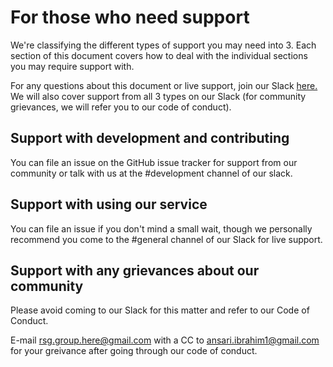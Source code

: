 # For those who need support

We're classifying the different types of support you may need into 3.
Each section of this document covers how to deal with the individual sections you may require support with.

For any questions about this document or live support, join our Slack [here.](https://rsg-slack.herokuapp.com) We will also cover support from all 3 types on our Slack (for community grievances, we will refer you to our code of conduct).

## Support with development and contributing

You can file an issue on the GitHub issue tracker for support from our community or talk with us at the #development channel of our slack.

## Support with using our service

You can file an issue if you don't mind a small wait, though we personally recommend you come to the #general channel of our Slack for live support.

## Support with any grievances about our community

Please avoid coming to our Slack for this matter and refer to our Code of Conduct.

E-mail rsg.group.here@gmail.com with a CC to ansari.ibrahim1@gmail.com for your greivance after going through our code of conduct.
